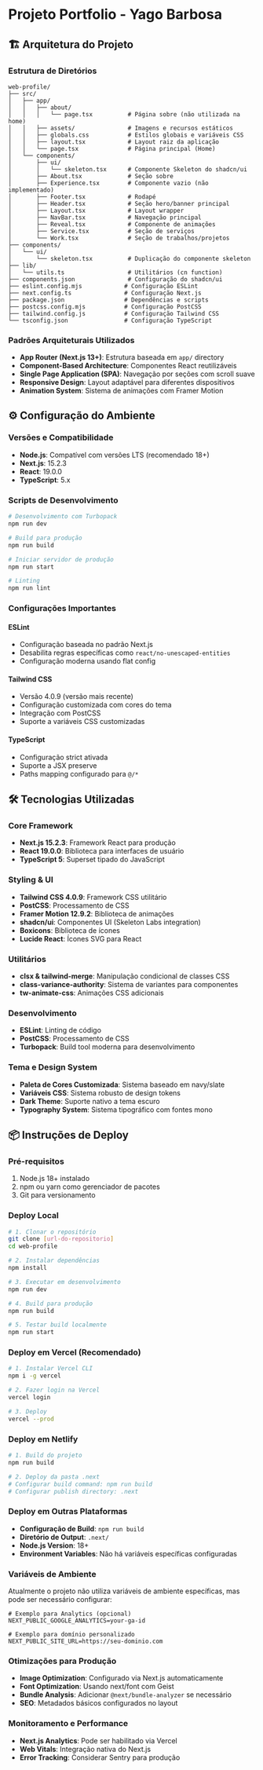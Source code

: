 # Projeto Portfolio - Yago Barbosa

## 🏗️ Arquitetura do Projeto

### Estrutura de Diretórios
```
web-profile/
├── src/
│   ├── app/
│   │   ├── about/
│   │   │   └── page.tsx          # Página sobre (não utilizada na home)
│   │   ├── assets/               # Imagens e recursos estáticos
│   │   ├── globals.css           # Estilos globais e variáveis CSS
│   │   ├── layout.tsx            # Layout raiz da aplicação
│   │   └── page.tsx              # Página principal (Home)
│   └── components/
│       ├── ui/
│       │   └── skeleton.tsx      # Componente Skeleton do shadcn/ui
│       ├── About.tsx             # Seção sobre
│       ├── Experience.tsx        # Componente vazio (não implementado)
│       ├── Footer.tsx            # Rodapé
│       ├── Header.tsx            # Seção hero/banner principal
│       ├── Layout.tsx            # Layout wrapper
│       ├── NavBar.tsx            # Navegação principal
│       ├── Reveal.tsx            # Componente de animações
│       ├── Service.tsx           # Seção de serviços
│       └── Work.tsx              # Seção de trabalhos/projetos
├── components/
│   └── ui/
│       └── skeleton.tsx          # Duplicação do componente skeleton
├── lib/
│   └── utils.ts                  # Utilitários (cn function)
├── components.json               # Configuração do shadcn/ui
├── eslint.config.mjs            # Configuração ESLint
├── next.config.ts               # Configuração Next.js
├── package.json                 # Dependências e scripts
├── postcss.config.mjs           # Configuração PostCSS
├── tailwind.config.js           # Configuração Tailwind CSS
└── tsconfig.json                # Configuração TypeScript
```

### Padrões Arquiteturais Utilizados
- **App Router (Next.js 13+)**: Estrutura baseada em `app/` directory
- **Component-Based Architecture**: Componentes React reutilizáveis
- **Single Page Application (SPA)**: Navegação por seções com scroll suave
- **Responsive Design**: Layout adaptável para diferentes dispositivos
- **Animation System**: Sistema de animações com Framer Motion

## ⚙️ Configuração do Ambiente

### Versões e Compatibilidade
- **Node.js**: Compatível com versões LTS (recomendado 18+)
- **Next.js**: 15.2.3
- **React**: 19.0.0
- **TypeScript**: 5.x

### Scripts de Desenvolvimento
```bash
# Desenvolvimento com Turbopack
npm run dev

# Build para produção
npm run build

# Iniciar servidor de produção
npm run start

# Linting
npm run lint
```

### Configurações Importantes

#### ESLint
- Configuração baseada no padrão Next.js
- Desabilita regras específicas como `react/no-unescaped-entities`
- Configuração moderna usando flat config

#### Tailwind CSS
- Versão 4.0.9 (versão mais recente)
- Configuração customizada com cores do tema
- Integração com PostCSS
- Suporte a variáveis CSS customizadas

#### TypeScript
- Configuração strict ativada
- Suporte a JSX preserve
- Paths mapping configurado para `@/*`

## 🛠️ Tecnologias Utilizadas

### Core Framework
- **Next.js 15.2.3**: Framework React para produção
- **React 19.0.0**: Biblioteca para interfaces de usuário
- **TypeScript 5**: Superset tipado do JavaScript

### Styling & UI
- **Tailwind CSS 4.0.9**: Framework CSS utilitário
- **PostCSS**: Processamento de CSS
- **Framer Motion 12.9.2**: Biblioteca de animações
- **shadcn/ui**: Componentes UI (Skeleton Labs integration)
- **Boxicons**: Biblioteca de ícones
- **Lucide React**: Ícones SVG para React

### Utilitários
- **clsx & tailwind-merge**: Manipulação condicional de classes CSS
- **class-variance-authority**: Sistema de variantes para componentes
- **tw-animate-css**: Animações CSS adicionais

### Desenvolvimento
- **ESLint**: Linting de código
- **PostCSS**: Processamento de CSS
- **Turbopack**: Build tool moderna para desenvolvimento

### Tema e Design System
- **Paleta de Cores Customizada**: Sistema baseado em navy/slate
- **Variáveis CSS**: Sistema robusto de design tokens
- **Dark Theme**: Suporte nativo a tema escuro
- **Typography System**: Sistema tipográfico com fontes mono

## 📦 Instruções de Deploy

### Pré-requisitos
1. Node.js 18+ instalado
2. npm ou yarn como gerenciador de pacotes
3. Git para versionamento

### Deploy Local
```bash
# 1. Clonar o repositório
git clone [url-do-repositorio]
cd web-profile

# 2. Instalar dependências
npm install

# 3. Executar em desenvolvimento
npm run dev

# 4. Build para produção
npm run build

# 5. Testar build localmente
npm run start
```

### Deploy em Vercel (Recomendado)
```bash
# 1. Instalar Vercel CLI
npm i -g vercel

# 2. Fazer login na Vercel
vercel login

# 3. Deploy
vercel --prod
```

### Deploy em Netlify
```bash
# 1. Build do projeto
npm run build

# 2. Deploy da pasta .next
# Configurar build command: npm run build
# Configurar publish directory: .next
```

### Deploy em Outras Plataformas
- **Configuração de Build**: `npm run build`
- **Diretório de Output**: `.next/`
- **Node.js Version**: 18+
- **Environment Variables**: Não há variáveis específicas configuradas

### Variáveis de Ambiente
Atualmente o projeto não utiliza variáveis de ambiente específicas, mas pode ser necessário configurar:
```env
# Exemplo para Analytics (opcional)
NEXT_PUBLIC_GOOGLE_ANALYTICS=your-ga-id

# Exemplo para domínio personalizado
NEXT_PUBLIC_SITE_URL=https://seu-dominio.com
```

### Otimizações para Produção
- **Image Optimization**: Configurado via Next.js automaticamente
- **Font Optimization**: Usando next/font com Geist
- **Bundle Analysis**: Adicionar `@next/bundle-analyzer` se necessário
- **SEO**: Metadados básicos configurados no layout

### Monitoramento e Performance
- **Next.js Analytics**: Pode ser habilitado via Vercel
- **Web Vitals**: Integração nativa do Next.js
- **Error Tracking**: Considerar Sentry para produção

